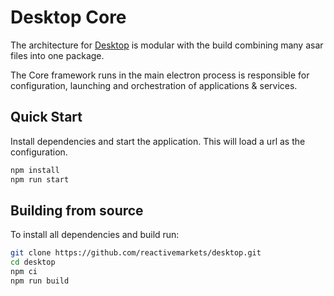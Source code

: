 # Desktop Core

The architecture for [Desktop](https://github.com/reactivemarkets/desktop) is modular with the build combining many asar files into one package.

The Core framework runs in the main electron process is responsible for configuration, launching and orchestration of applications & services.

## Quick Start

Install dependencies and start the application. This will load a url as the configuration.

```bash
npm install
npm run start
```

## Building from source

To install all dependencies and build run:

```bash
git clone https://github.com/reactivemarkets/desktop.git
cd desktop
npm ci
npm run build
```
